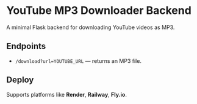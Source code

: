 # YouTube MP3 Downloader Backend

A minimal Flask backend for downloading YouTube videos as MP3.

## Endpoints

- `/download?url=YOUTUBE_URL` — returns an MP3 file.

## Deploy

Supports platforms like **Render**, **Railway**, **Fly.io**.

